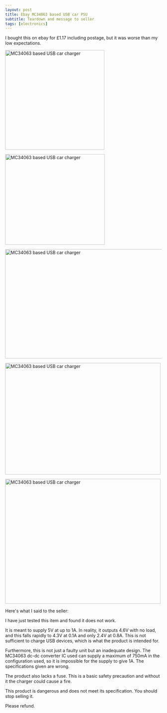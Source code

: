 ```yaml
---
layout: post
title: Ebay MC34063 based USB car PSU
subtitle: Teardown and message to seller        
tags: [electronics]
---
```


I bought this on ebay for £1.17 including postage, but it was worse than my low expectations.

<a href="http://www.flickr.com/photos/mm0hai/7688389090/" title="MC34063 based USB car charger by mm0hai, on Flickr"><img src="http://farm8.staticflickr.com/7249/7688389090_2b5c3ce8ca_n.jpg" width="319" height="320" alt="MC34063 based USB car charger"></a>

<a href="http://www.flickr.com/photos/mm0hai/7688389772/" title="MC34063 based USB car charger by mm0hai, on Flickr"><img src="http://farm9.staticflickr.com/8430/7688389772_f9b45bed93_n.jpg" width="320" height="291" alt="MC34063 based USB car charger"></a>

<a href="http://www.flickr.com/photos/mm0hai/7688390396/" title="MC34063 based USB car charger by mm0hai, on Flickr"><img src="http://farm9.staticflickr.com/8005/7688390396_f8834ba3ba_z.jpg" width="640" height="351" alt="MC34063 based USB car charger"></a>

<a href="http://www.flickr.com/photos/mm0hai/7688390784/" title="MC34063 based USB car charger by mm0hai, on Flickr"><img src="http://farm9.staticflickr.com/8152/7688390784_86e180f45b.jpg" width="500" height="358" alt="MC34063 based USB car charger"></a>

<a href="http://www.flickr.com/photos/mm0hai/7688391162/" title="MC34063 based USB car charger by mm0hai, on Flickr"><img src="http://farm8.staticflickr.com/7258/7688391162_0e23a40901.jpg" width="500" height="401" alt="MC34063 based USB car charger"></a>

Here's what I said to the seller:

I have just tested this item and found it does not work.

It is meant to supply 5V at up to 1A. In reality, it outputs 4.6V with no
load, and this falls rapidly to 4.3V at 0.1A and only 2.4V at 0.8A.  This is
not sufficient to charge USB devices, which is what the product is intended
for.

Furthermore, this is not just a faulty unit but an inadequate design. The
MC34063 dc-dc converter IC used can supply a maximum of 750mA in the
configuration used, so it is impossible for the supply to give 1A. The
specifications given are wrong.

The product also lacks a fuse. This is a basic safety precaution and without
it the charger could cause a fire.

This product is dangerous and does not meet its specification. You should stop
selling it.

Please refund.
